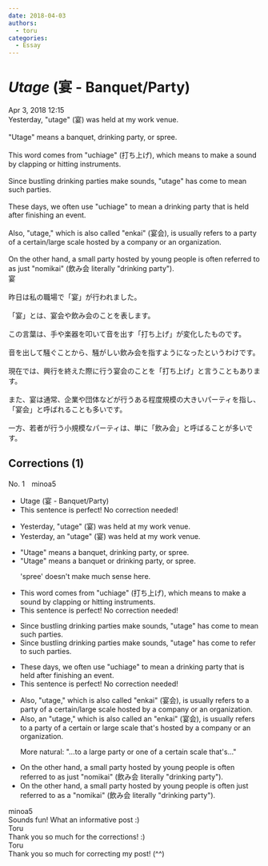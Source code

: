 ```yaml
---
date: 2018-04-03
authors:
  - toru
categories:
  - Essay
---
```


<h1 id="subject_show"><strong><em>Utage</strong></em> (宴 - Banquet/Party)</h1>
<div class="date">Apr 3, 2018 12:15</div>
<div id="post"><div id="body_show_ori">
Yesterday, "utage" (宴) was held at my work venue.<br/><br/>"Utage" means a banquet, drinking party, or spree.<br/><br/>This word comes from "uchiage" (打ち上げ), which means to make a sound by clapping or hitting instruments.<br/><br/>Since bustling drinking parties make sounds, "utage" has come to mean such parties.<br/><br/>These days, we often use "uchiage" to mean a drinking party that is held after finishing an event.<br/><br/>Also, "utage," which is also called "enkai" (宴会), is usually refers to a party of a certain/large scale hosted by a company or an organization.<br/><br/>On the other hand, a small party hosted by young people is often referred to as just "nomikai" (飲み会 literally "drinking party").
</div></div>

<!-- more -->

<div id="post_ja"><div id="body_show_mo">
宴<br/><br/>昨日は私の職場で「宴」が行われました。<br/><br/>「宴」とは、宴会や飲み会のことを表します。<br/><br/>この言葉は、手や楽器を叩いて音を出す「打ち上げ」が変化したものです。<br/><br/>音を出して騒ぐことから、騒がしい飲み会を指すようになったというわけです。<br/><br/>現在では、興行を終えた際に行う宴会のことを「打ち上げ」と言うこともあります。<br/><br/>また、宴は通常、企業や団体などが行うある程度規模の大きいパーティを指し、「宴会」と呼ばれることも多いです。<br/><br/>一方、若者が行う小規模なパーティは、単に「飲み会」と呼ばることが多いです。
</div></div>

## Corrections (1)
<div id="block"><div class="first_name"> No. 1　<span class="just_name">minoa5</span></div><div id="block2">
<ul class="correction_field">
<li class="incorrect">Utage (宴 - Banquet/Party)</li>
<li class="corrected perfect">This sentence is perfect! No correction needed!</li>
</ul>
<ul class="correction_field">
<li class="incorrect">Yesterday, "utage" (宴) was held at my work venue.</li>
<li class="corrected correct">
Yesterday, <span class="f_red">an </span>"utage" (宴) was held at my work venue.
</li>
</ul>
<ul class="correction_field">
<li class="incorrect">"Utage" means a banquet, drinking party, or spree.</li>
<li class="corrected correct">
"Utage" means a banquet <span class="f_red">or </span>drinking party<span class="sline"><span class="f_gray">, or spree</span></span>.
<p class="correction_comment">'spree' doesn't make much sense here.</p>
</li>
</ul>
<ul class="correction_field">
<li class="incorrect">This word comes from "uchiage" (打ち上げ), which means to make a sound by clapping or hitting instruments.</li>
<li class="corrected perfect">This sentence is perfect! No correction needed!</li>
</ul>
<ul class="correction_field">
<li class="incorrect">Since bustling drinking parties make sounds, "utage" has come to mean such parties.</li>
<li class="corrected correct">
Since bustling drinking parties make sounds, "utage" has come to <span class="f_red">refer to </span>such parties.
</li>
</ul>
<ul class="correction_field">
<li class="incorrect">These days, we often use "uchiage" to mean a drinking party that is held after finishing an event.</li>
<li class="corrected perfect">This sentence is perfect! No correction needed!</li>
</ul>
<ul class="correction_field">
<li class="incorrect">Also, "utage," which is also called "enkai" (宴会), is usually refers to a party of a certain/large scale hosted by a company or an organization.</li>
<li class="corrected correct">
Also, <span class="f_red">an </span>"utage," which is also called <span class="f_red">an</span> "enkai" (宴会),<span class="sline"><span class="f_gray"> is </span></span>usually refers to a party of a certain <span class="f_red">or </span>large scale <span class="f_red">that's </span>hosted by a company or an organization.
<p class="correction_comment">More natural: "...to a large party or one of a certain scale that's..."</p>
</li>
</ul>
<ul class="correction_field">
<li class="incorrect">On the other hand, a small party hosted by young people is often referred to as just "nomikai" (飲み会 literally "drinking party").</li>
<li class="corrected correct">
On the other hand, a small party hosted by young people is often <span class="f_red">just </span> referred to as <span class="f_red">a</span> "nomikai" (飲み会 literally "drinking party").
</li>
</ul>
</div><div class="name"><span class="just_name">minoa5</span><br>
Sounds fun! What an informative post :)
</div>
<div class="name"><span class="just_name">Toru</span><br>
Thank you so much for the corrections! :)
</div>
<div class="name"><span class="just_name">Toru</span><br>
Thank you so much for correcting my post! (^^)
</div>
</div>
